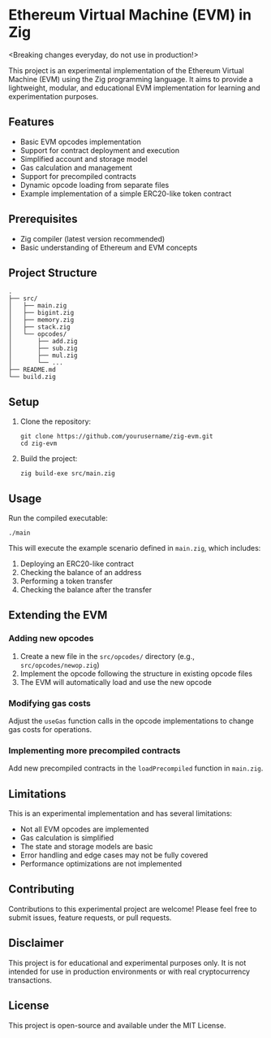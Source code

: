 # Ethereum Virtual Machine (EVM) in Zig

<Breaking changes everyday, do not use in production!>

This project is an experimental implementation of the Ethereum Virtual Machine (EVM) using the Zig programming language. It aims to provide a lightweight, modular, and educational EVM implementation for learning and experimentation purposes.

## Features

- Basic EVM opcodes implementation
- Support for contract deployment and execution
- Simplified account and storage model
- Gas calculation and management
- Support for precompiled contracts
- Dynamic opcode loading from separate files
- Example implementation of a simple ERC20-like token contract

## Prerequisites

- Zig compiler (latest version recommended)
- Basic understanding of Ethereum and EVM concepts

## Project Structure

```
.
├── src/
│   ├── main.zig
│   ├── bigint.zig
│   ├── memory.zig
│   ├── stack.zig
│   └── opcodes/
│       ├── add.zig
│       ├── sub.zig
│       ├── mul.zig
│       └── ...
├── README.md
└── build.zig
```

## Setup

1. Clone the repository:
   ```
   git clone https://github.com/yourusername/zig-evm.git
   cd zig-evm
   ```

2. Build the project:
   ```
   zig build-exe src/main.zig
   ```

## Usage

Run the compiled executable:

```
./main
```

This will execute the example scenario defined in `main.zig`, which includes:
1. Deploying an ERC20-like contract
2. Checking the balance of an address
3. Performing a token transfer
4. Checking the balance after the transfer

## Extending the EVM

### Adding new opcodes

1. Create a new file in the `src/opcodes/` directory (e.g., `src/opcodes/newop.zig`)
2. Implement the opcode following the structure in existing opcode files
3. The EVM will automatically load and use the new opcode

### Modifying gas costs

Adjust the `useGas` function calls in the opcode implementations to change gas costs for operations.

### Implementing more precompiled contracts

Add new precompiled contracts in the `loadPrecompiled` function in `main.zig`.

## Limitations

This is an experimental implementation and has several limitations:

- Not all EVM opcodes are implemented
- Gas calculation is simplified
- The state and storage models are basic
- Error handling and edge cases may not be fully covered
- Performance optimizations are not implemented

## Contributing

Contributions to this experimental project are welcome! Please feel free to submit issues, feature requests, or pull requests.

## Disclaimer

This project is for educational and experimental purposes only. It is not intended for use in production environments or with real cryptocurrency transactions.

## License

This project is open-source and available under the MIT License.
